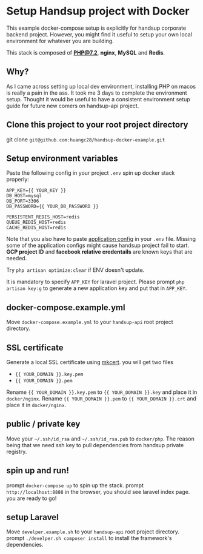 # Setup Handsup project with Docker

This example docker-compose setup is explicitly for handsup corporate backend project. However, you might find it useful to setup your own local environment for whatever you are building.

This stack is composed of **PHP@7.2**, **nginx**, **MySQL** and **Redis**.

## Why?

As I came across setting up local dev environment, installing PHP on macos is really a pain in the ass. It took me 3 days to complete the environment setup. Thought it would be useful to have a consistent environment setup guide for future new comers on handsup-api project.

## Clone this project to your root project directory

git clone `git@github.com:huangc28/handsup-docker-example.git`

## Setup environment variables

Paste the following config in your project `.env` spin up docker stack properly:

```
APP_KEY={{ YOUR_KEY }}
DB_HOST=mysql
DB_PORT=3306
DB_PASSWORD={{ YOUR_DB_PASSWORD }}

PERSISTENT_REDIS_HOST=redis
QUEUE_REDIS_HOST=redis
CACHE_REDIS_HOST=redis
```

Note that you also have to paste [application config](https://github.com/huangc28/handsup-docker-example/wiki/handsup-api-application-environment-variables) in your `.env` file. Missing some of the application configs might cause handsup project fail to start. **GCP project ID** and **facebook relative credentails** are known keys that are needed.


Try `php artisan optimize:clear` if ENV doesn't update.

It is mandatory to specify `APP_KEY` for laravel project. Please prompt `php artisan key:g` to generate a new application key and put that in `APP_KEY`.

## docker-compose.example.yml

Move `docker-compose.example.yml` to your `handsup-api` root project directory.

## SSL certificate

Generate a local SSL certificate using [mkcert](https://github.com/FiloSottile/mkcert). you will get two files

  - `{{ YOUR_DOMAIN }}.key.pem`
  - `{{ YOUR_DOMAIN }}.pem`

Rename `{{ YOUR_DOMAIN }}.key.pem` to `{{ YOUR_DOMAIN }}.key` and place it in `docker/nginx`.
Rename `{{ YOUR_DOMAIN }}.pem` to `{{ YOUR_DOMAIN }}.crt` and place it in `docker/nginx`.

## public / private key

Move your `~/.ssh/id_rsa` and `~/.ssh/id_rsa.pub` to `docker/php`. The reason being that we need ssh key to pull dependencies from handsup private registry.

## spin up and run!

prompt `docker-compose up` to spin up the stack. prompt `http://localhost:8888` in the browser, you should see laravel index page. you are ready to go!

## setup Laravel

Move `develper.example.sh` to your `handsup-api` root project directory.
prompt `./develper.sh composer install` to install the framework's dependencies.
